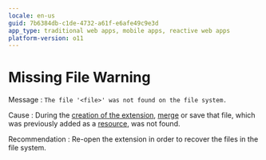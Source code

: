 ```yaml
---
locale: en-us
guid: 7b6384db-c1de-4732-a61f-e6afe49c9e3d
app_type: traditional web apps, mobile apps, reactive web apps
platform-version: o11
---
```


# Missing File Warning

Message
:   `The file '<file>' was not found on the file system.`
  
Cause
:   During the [creation of the extension](<../../../extensibility-and-integration/integration-studio/extension-life-cycle/extension-create.md>), [merge](<../../../extensibility-and-integration/integration-studio/extension-life-cycle/extension-update-source-code.md>) or save that file, which was previously added as a [resource](<../../integration-studio/resources-tree.md>), was not found.

Recommendation
:   Re-open the extension in order to recover the files in the file system.
